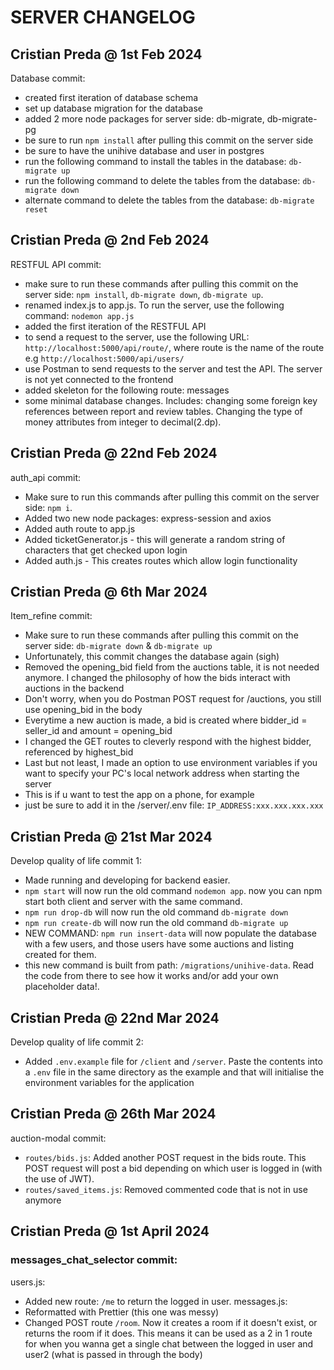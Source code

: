 # SERVER CHANGELOG

## Cristian Preda @ 1st Feb 2024

Database commit:

- created first iteration of database schema
- set up database migration for the database
- added 2 more node packages for server side: db-migrate, db-migrate-pg
- be sure to run `npm install` after pulling this commit on the server side
- be sure to have the unihive database and user in postgres
- run the following command to install the tables in the database: `db-migrate up`
- run the following command to delete the tables from the database: `db-migrate down`
- alternate command to delete the tables from the database: `db-migrate reset`

## Cristian Preda @ 2nd Feb 2024

RESTFUL API commit:

- make sure to run these commands after pulling this commit on the server side: `npm install`, `db-migrate down`, `db-migrate up`.
- renamed index.js to app.js. To run the server, use the following command: `nodemon app.js`
- added the first iteration of the RESTFUL API
- to send a request to the server, use the following URL: `http://localhost:5000/api/route/`, where route is the name of the route e.g `http://localhost:5000/api/users/`
- use Postman to send requests to the server and test the API. The server is not yet connected to the frontend
- added skeleton for the following route: messages
- some minimal database changes. Includes: changing some foreign key references between report and review tables. Changing the type of money attributes from integer to decimal(2.dp).

## Cristian Preda @ 22nd Feb 2024

auth_api commit:

- Make sure to run this commands after pulling this commit on the server side: `npm i`.
- Added two new node packages: express-session and axios
- Added auth route to app.js
- Added ticketGenerator.js - this will generate a random string of characters that get checked upon login
- Added auth.js - This creates routes which allow login functionality

## Cristian Preda @ 6th Mar 2024

Item_refine commit:

- Make sure to run these commands after pulling this commit on the server side: `db-migrate down` & `db-migrate up`
- Unfortunately, this commit changes the database again (sigh)
- Removed the opening_bid field from the auctions table, it is not needed anymore. I changed the philosophy of how the bids interact with auctions in the backend
- Don't worry, when you do Postman POST request for /auctions, you still use opening_bid in the body
- Everytime a new auction is made, a bid is created where bidder_id = seller_id and amount = opening_bid
- I changed the GET routes to cleverly respond with the highest bidder, referenced by highest_bid
- Last but not least, I made an option to use environment variables if you want to specify your PC's local network address when starting the server
- This is if u want to test the app on a phone, for example
- just be sure to add it in the /server/.env file: `IP_ADDRESS:xxx.xxx.xxx.xxx`

## Cristian Preda @ 21st Mar 2024

Develop quality of life commit 1:

- Made running and developing for backend easier.
- `npm start` will now run the old command `nodemon app`. now you can npm start both client and server with the same command.
- `npm run drop-db` will now run the old command `db-migrate down`
- `npm run create-db` will now run the old command `db-migrate up`
- NEW COMMAND: `npm run insert-data` will now populate the database with a few users, and those users have some auctions and listing created for them.
- this new command is built from path: `/migrations/unihive-data`. Read the code from there to see how it works and/or add your own placeholder data!.

## Cristian Preda @ 22nd Mar 2024

Develop quality of life commit 2:

- Added `.env.example` file for `/client` and `/server`. Paste the contents into a `.env` file in the same directory as the example and that will initialise the environment variables for the application

## Cristian Preda @ 26th Mar 2024

auction-modal commit:

- `routes/bids.js`: Added another POST request in the bids route. This POST request will post a bid depending on which user is logged in (with the use of JWT).
- `routes/saved_items.js`: Removed commented code that is not in use anymore

## Cristian Preda @ 1st April 2024

### messages_chat_selector commit:

users.js:

- Added new route: `/me` to return the logged in user.
messages.js:
- Reformatted with Prettier (this one was messy)
- Changed POST route `/room`. Now it creates a room if it doesn't exist, or returns the room if it does. This means it can be used as a 2 in 1 route for when you wanna get a single chat between the logged in user and user2 (what is passed in through the body)  
